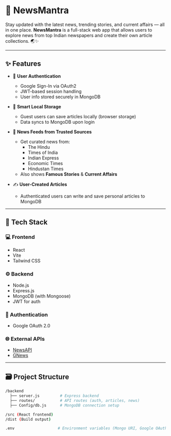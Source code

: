 # 📰 NewsMantra

Stay updated with the latest news, trending stories, and current affairs — all in one place. **NewsMantra** is a full-stack web app that allows users to explore news from top Indian newspapers and create their own article collections. 🌏✨

---

## ✨ Features

- 🔐 **User Authentication**
  - Google Sign-In via OAuth2
  - JWT-based session handling
  - User info stored securely in MongoDB

- 🧠 **Smart Local Storage**
  - Guest users can save articles locally (browser storage)
  - Data syncs to MongoDB upon login

- 📰 **News Feeds from Trusted Sources**
  - Get curated news from:
    - The Hindu
    - Times of India
    - Indian Express
    - Economic Times
    - Hindustan Times
  - Also shows **Famous Stories** & **Current Affairs**

- ✍️ **User-Created Articles**
  - Authenticated users can write and save personal articles to MongoDB

---

## 🔧 Tech Stack

### 💻 Frontend
- React
- Vite
- Tailwind CSS

### ⚙️ Backend
- Node.js
- Express.js
- MongoDB (with Mongoose)
- JWT for auth

### 🔐 Authentication
- Google OAuth 2.0

### 🌐 External APIs
- [NewsAPI](https://newsapi.org)
- [GNews](https://gnews.io)

---

## 🗃 Project Structure

```bash
/backend
  ├── server.js         # Express backend
  ├── routes/           # API routes (auth, articles, news)
  ├── Config/db.js      # MongoDB connection setup

/src (React frontend)
/dist (Build output)

.env                   # Environment variables (Mongo URI, Google OAuth, etc.)
